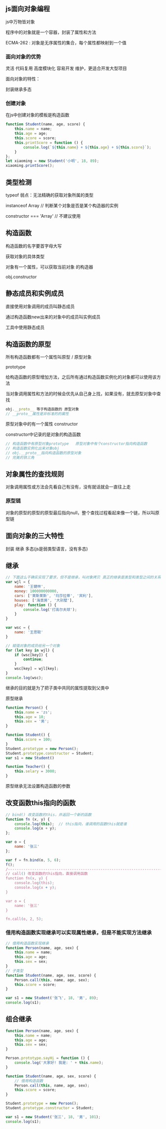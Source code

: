## js面向对象编程

js中万物皆对象

程序中的对象就是一个容器，封装了属性和方法

ECMA-262 : 对象是无序属性的集合，每个属性都映射到一个值

### 面向对象的优势

灵活 代码复用 高度模块化 容易开发 维护，更适合开发大型项目

面向对象的特性：

封装继承多态

### 创建对象

在js中创建对象的模板是构造函数

```js
function Student(name, age, score) {
    this.name = name;
    this.age = age;
    this.score = score;
    this.printScore = function () {
        console.log(`${this.name} + ${this.age} + ${this.score}`);
    }
};
let xiaoming = new Student('小明', 18, 89);
xiaoming.printScore();
```

## 类型检测

typeof  弱点：无法精确的获取对象所属的类型

instanceof Array  // 判断某个对象是否是某个构造器的实例

constructor === 'Array' // 不建议使用

## 构造函数

构造函数的名字要首字母大写

获取对象的具体类型

对象有一个属性，可以获取当前对象 的构造器

obj.constructor

## 静态成员和实例成员

直接使用对象调用的成员叫静态成员

通过构造函数new出来的对象中的成员叫实例成员

工具中使用静态成员

## 构造函数的原型

所有构造函数都有一个属性叫原型  / 原型对象

prototype

给构造函数的原型增加方法，之后所有通过构造函数实例化的对象都可以使用该方法

当对象调用属性和方法的时候会优先从自己身上找，如果没有，就去原型对象中查找

```js
obj.__proto__ 等于构造函数的 原型对象
// __proto__属性是非标准的的属性
```

原型对象中的有一个属性 constructor

constructor中记录的是对象的构造函数





```js
// 构造函数中有原型对象prototype   原型对象中有个constructor指向构造函数
// 构造函数实例化出来对象obj
// obj.__proto__指向构造函数的原型对象
// 完美的铁三角

```



## 对象属性的查找规则

对象调用属性或方法会先看自己有没有，没有就话就会一直往上走

### 原型链

对象的原型的原型的原型最后指向null，整个查找过程看起来像一个链，所以叫原型链

## 面向对象的三大特性

封装 继承 多态(js是弱类型语言，没有多态)

## 继承

```js
// 下面这么干确实实现了要求，但不是继承，叫对象拷贝 真正的继承是类型和类型之间的关系
var wjl = {
    name: '王健林',
    money: 100000000000,
    cars: ['莱斯莱斯', '玛莎拉蒂', '宾利'],
    houses: ['海景房', '大别墅'],
    play: function () {
        console.log('打高尔夫球');
    }
}

var wsc = {
    name: '王思聪'
}

// 赋值对象的成员给另一个对象
for (let key in wjl) {
    if (wsc[key]) {
        continue;
    }
    wsc[key] = wjl[key];
}
console.log(wsc);
```

继承的目的就是为了把子类中共同的属性提取到父类中

原型继承

```js
function Person() {
    this.name = 'zs';
    this.age = 18;
    this.sex = '男';
}

function Student() {
    this.score = 100;
}
Student.prototype = new Person();
Student.prototype.constructor = Student;
var s1 = new Student()

function Teacher() {
    this.selary = 3000;
}
```

原型继承无法设置构造函数的参数

## 改变函数this指向的函数

```js
// bind() 改变函数的this，并返回一个新的函数
function fn (x, y) {
    console.log(this);  // this指向，谁调用的函数this就是谁
    console.log(x + y);
};

var o = {
    name: '张三'
};

var f = fn.bind(o, 5, 6);
f();
/----------------------------------------------------------------------------------------
// call() 改变函数的this指向，直接调用函数
function fn(x, y) {
    console.log(this);
    console.log(x + y);
}

var o = {
    name: '张三'
}

fn.call(o, 2, 5);
```

### 借用构造函数实现继承可以实现属性继承，但是不能实现方法继承


```js
// 借用构造函数实现继承
function Person(name, age, sex) {
    this.name = name;
    this.age = age;
    this.sex = sex;
}
// 子类型
function Student(name, age, sex, score) {
    Person.call(this, name, age, sex);
    this.score = score;
}

var s1 = new Student('张飞', 18, '男', 89);
console.log(s1);
```

## 组合继承

```js
function Person(name, age, sex) {
    this.name = name;
    this.age = age;
    this.sex = sex;
}

Person.prototype.sayHi = function () {
    console.log('大家好! 我是: ' + this.name);
} 

function Student(name, age, sex, score) {
    // 借用构造函数
    Person.call(this, name, age, sex);
    this.score = score;
}

Student.prototype = new Person();
Student.prototype.constructor = Student;

var s1 = new Student('张三', 18, '男', 101);
console.log(s1);
```

























